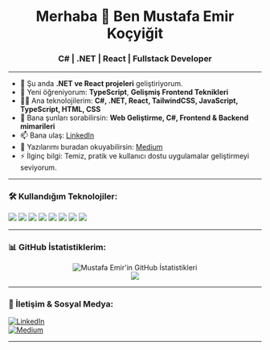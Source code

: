 <h1 align="center">Merhaba 👋 Ben Mustafa Emir Koçyiğit</h1>
<h3 align="center">C# | .NET | React | Fullstack Developer</h3>

---

- 🔭 Şu anda **.NET ve React projeleri** geliştiriyorum.
- 🌱 Yeni öğreniyorum: **TypeScript**, **Gelişmiş Frontend Teknikleri**
- 👨‍💻 Ana teknolojilerim: **C#, .NET, React, TailwindCSS, JavaScript, TypeScript, HTML, CSS**
- 💬 Bana şunları sorabilirsin: **Web Geliştirme, C#, Frontend & Backend mimarileri**
- 📫 Bana ulaş: [LinkedIn](https://www.linkedin.com/in/mustafaemirkocyigit/)
- 📝 Yazılarımı buradan okuyabilirsin: [Medium](https://medium.com/@mustafaemirkocyigit)
- ⚡ İlginç bilgi: Temiz, pratik ve kullanıcı dostu uygulamalar geliştirmeyi seviyorum.

---

### 🛠️ Kullandığım Teknolojiler:

<p>
  <img src="https://img.shields.io/badge/C%23-239120?style=for-the-badge&logo=c-sharp&logoColor=white" />
  <img src="https://img.shields.io/badge/.NET-512BD4?style=for-the-badge&logo=dotnet&logoColor=white" />
  <img src="https://img.shields.io/badge/React-61DAFB?style=for-the-badge&logo=react&logoColor=black" />
  <img src="https://img.shields.io/badge/TailwindCSS-38B2AC?style=for-the-badge&logo=tailwind-css&logoColor=white" />
  <img src="https://img.shields.io/badge/JavaScript-F7DF1E?style=for-the-badge&logo=javascript&logoColor=black" />
  <img src="https://img.shields.io/badge/TypeScript-3178C6?style=for-the-badge&logo=typescript&logoColor=white" />
  <img src="https://img.shields.io/badge/HTML5-E34F26?style=for-the-badge&logo=html5&logoColor=white" />
  <img src="https://img.shields.io/badge/CSS3-1572B6?style=for-the-badge&logo=css3&logoColor=white" />
</p>

---

### 📊 GitHub İstatistiklerim:

<p align="center">
  <img src="https://github-readme-stats.vercel.app/api?username=mustafaemirkocyigit&show_icons=true&theme=radical" alt="Mustafa Emir'in GitHub İstatistikleri" />
  <br />
  <img src="https://github-readme-streak-stats.herokuapp.com/?user=mustafaemirkocyigit&theme=radical" />
</p>

---

### 🔗 İletişim & Sosyal Medya:

[![LinkedIn](https://img.shields.io/badge/LinkedIn-0A66C2?style=flat-square&logo=linkedin&logoColor=white)](https://www.linkedin.com/in/mustafaemirkocyigit/)  
[![Medium](https://img.shields.io/badge/Medium-12100E?style=flat-square&logo=medium&logoColor=white)](https://medium.com/@mustafaemirkocyigit)

---

